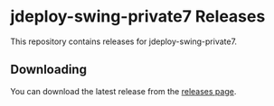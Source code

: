 # jdeploy-swing-private7 Releases

This repository contains releases for jdeploy-swing-private7.

## Downloading

You can download the latest release from the [releases page](releases).
